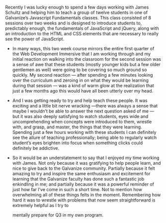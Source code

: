 Recently I was lucky enough to spend a few days working with James Schultz and helping him to teach a group of twelve students in one
 of Galvanize’s Javascript Fundamentals classes.  This class consisted of 8 sessions over two weeks and is designed to introduce
  students to, predictably enough, the fundamentals of JavaScript and jQuery, along with an introduction to the HTML and CSS elements
	 that are necessary to really see the power of JavaScript.
 * In many ways, this two week course mirrors the entire first quarter of the Web Development Immersive that I am working through and my
 initial reaction on walking into the classroom for the second session was a sense of awe that these students (mostly younger kids but
	 a few older gentlemen as well) were going to be covering so much ground so quickly.  My second reaction — after spending a few
	  minutes looking over the curriculum and zeroing in on what they would be learning during that session — was a kind of warm glow at
		 the realization that just a few months ago this would have all been utterly over my head.

* And I was getting ready to try and help teach these people.  It was exciting and a little bit nerve wracking —there was always a sense
 that maybe I wouldn’t be able to answer the next question asked of me — but it was also deeply satisfying to watch students, eyes
  wide and uncomprehending when concepts were introduced to them, wrestle with, and grasp, and master, the things that they were
	 learning.  Spending just a few hours working with these students I can definitely see the allure of teaching professionally; being
	  able to regularly watch student’s eyes brighten into focus when something clicks could definitely be addictive.  

* So it would be an understatement to say that I enjoyed my time working with James.  Not only because it was gratifying to help people
 learn, and nice to give back to the Galvanize community.  Partially because it felt amazing to try and inspire the same enthusiasm
  and excitement for learning that the Galvanize faculty has done such a fantastic job enkindling in me; and partially because it was a
  powerful reminder of just how far I’ve come in such a short time.  Not to mention how overwhelming all of these things felts in the
	 moment.  Remembering how hard it was to wrestle with problems that now seem straightforward is extremely helpful as I try to

	 mentally prepare for Q3 in my own program.  
